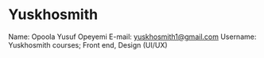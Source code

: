 # Yuskhosmith
Name: Opoola Yusuf Opeyemi
E-mail: yuskhosmith1@gmail.com
Username: Yuskhosmith
courses; Front end, Design (UI/UX)
